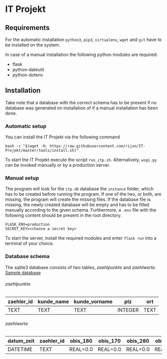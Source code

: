 # IT Projekt

## Requirements
For the automatic installation `python3`, `pip3`, `virtualenv`, `wget` and `git` have to be installed on the system.

In case of a manual installation the following python modules are required:
* flask
* python-dateutil
* python-dotenv

## Installation


Take note that a database with the correct schema has to be present if no database was generated on installation of if a
manual installation has been done.

### Automatic setup

You can install the IT Projekt via the following command
```
bash -c "$(wget -O- https://raw.githubusercontent.com/rijun/IT-Projekt/master/tools/install.sh)"
```
To start the IT Projekt execute the script `run_itp.sh`. Alternatively, `wsgi.py` can be invoked manually or by a production server. 

### Manual setup
The program will look for the `itp.db` database the `instance` folder, which has to be created before running the program. 
If one of the two, or both, are missing, the program will create the missing files. If the database file is missing,
the newly created database will be empty and has to be filled manually according to the given schema. Furthermore, a
`.env` file with the following content should be present in the root directory.

```
FLASK_ENV=production
SECRET_KEY=<choose a secret key>
```

To start the server, install the required modules and enter `flask run` into a terminal of your choice.

### Database schema
The sqlite3 database consists of two tables, _zaehlpunkte_ and _zaehlwerte_. [Sample database](https://github.com/rijun/IT-Projekt/releases/tag/v2.0-sqlite) 

###### zaehlpunkte
zaehler_id|kunde_name|kunde_vorname|plz    |ort
----------|----------|-------------|-------|----
TEXT      |TEXT      |TEXT         |INTEGER|TEXT

###### zaehlwerte
datum_zeit|zaehler_id|obis_180|obis_170|obis_280|obis_270
----------|----------|--------|--------|--------|--------
DATETIME  |TEXT      |REAL=0.0|REAL=0.0|REAL=0.0|REAL=0.0

